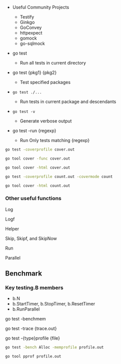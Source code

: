 * Useful Community Projects
  * Testify
  * Ginkgo
  * GoConvey
  * httpexpect
  * gomock
  * go-sqlmock



* go test
  * Run all tests in current directory
* go test {pkg1} {pkg2}
  * Test specified packages
* `go test ./...`
  * Run tests in current package and descendants
* `go test -v`
  * Generate verbose output
* go test -run {regexp}
  * Run Only tests matching {regexp}



```bash
go test -coverprofile cover.out

go tool cover -func cover.out

go tool cover -html cover.out

go test -coverprofile count.out -covermode count

go tool cover -html count.out
```



### Other useful functions



Log 

Logf

Helper

Skip, Skipf, and SkipNow

Run

Parallel



## Benchmark

### Key testing.B members

* b.N
* b.StartTimer, b.StopTimer, b.ResetTimer
* b.RunParallel



go test -benchmem

go test -trace {trace.out}

go test -{type}profile {file}



```bash
go test -bench Alloc -memprofile profile.out

go tool pprof profile.out
```



